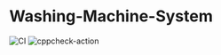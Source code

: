 # Washing-Machine-System
![CI](https://github.com/stepin104842/Washing-Machine-System/workflows/CI/badge.svg)
![cppcheck-action](https://github.com/stepin104842/Washing-Machine-System/workflows/cppcheck-action/badge.svg?branch=master)

